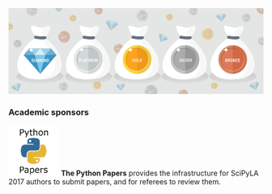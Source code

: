 
![Sponsorship levels](../assets/img/sponsor.levels.en.jpg)

### Academic sponsors

[![The Python Papers](../assets/img/TPP_logo.small.png)](http://www.pythonpapers.org) **The Python Papers** provides the infrastructure for SciPyLA 2017 authors to submit papers, and for referees to review them.

